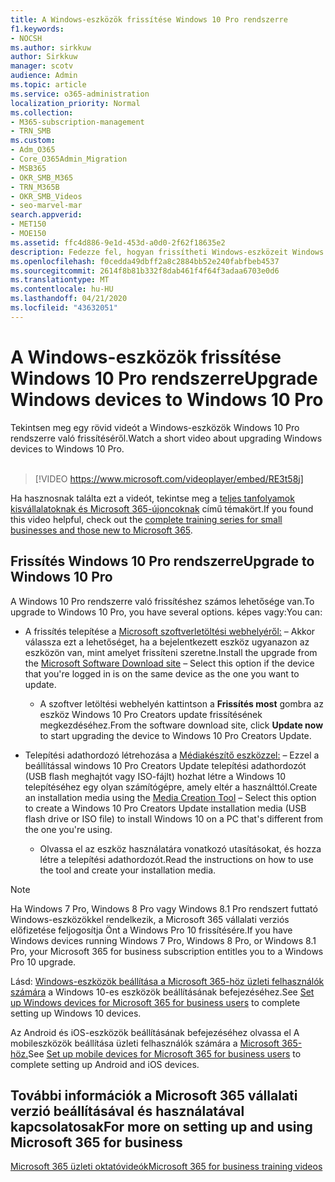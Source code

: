 ```yaml
---
title: A Windows-eszközök frissítése Windows 10 Pro rendszerre
f1.keywords:
- NOCSH
ms.author: sirkkuw
author: Sirkkuw
manager: scotv
audience: Admin
ms.topic: article
ms.service: o365-administration
localization_priority: Normal
ms.collection:
- M365-subscription-management
- TRN_SMB
ms.custom:
- Adm_O365
- Core_O365Admin_Migration
- MSB365
- OKR_SMB_M365
- TRN_M365B
- OKR_SMB_Videos
- seo-marvel-mar
search.appverid:
- MET150
- MOE150
ms.assetid: ffc4d886-9e1d-453d-a0d0-2f62f18635e2
description: Fedezze fel, hogyan frissítheti Windows-eszközeit Windows 10 Pro rendszerre, hogy fejlettebb biztonsági és üzleti hálózati funkciókat használhasson.
ms.openlocfilehash: f0cedda49dbff2a8c2884bb52e240fabfbeb4537
ms.sourcegitcommit: 2614f8b81b332f8dab461f4f64f3adaa6703e0d6
ms.translationtype: MT
ms.contentlocale: hu-HU
ms.lasthandoff: 04/21/2020
ms.locfileid: "43632051"
---
```

# <a name="upgrade-windows-devices-to-windows-10-pro"></a><span data-ttu-id="c6876-103">A Windows-eszközök frissítése Windows 10 Pro rendszerre</span><span class="sxs-lookup"><span data-stu-id="c6876-103">Upgrade Windows devices to Windows 10 Pro</span></span>

<span data-ttu-id="c6876-104">Tekintsen meg egy rövid videót a Windows-eszközök Windows 10 Pro rendszerre való frissítéséről.</span><span class="sxs-lookup"><span data-stu-id="c6876-104">Watch a short video about upgrading Windows devices to Windows 10 Pro.</span></span><br><br>

> [!VIDEO https://www.microsoft.com/videoplayer/embed/RE3t58j] 

<span data-ttu-id="c6876-105">Ha hasznosnak találta ezt a videót, tekintse meg a [teljes tanfolyamok kisvállalatoknak és Microsoft 365-újoncoknak](https://support.office.com/article/6ab4bbcd-79cf-4000-a0bd-d42ce4d12816) című témakört.</span><span class="sxs-lookup"><span data-stu-id="c6876-105">If you found this video helpful, check out the [complete training series for small businesses and those new to Microsoft 365](https://support.office.com/article/6ab4bbcd-79cf-4000-a0bd-d42ce4d12816).</span></span>

## <a name="upgrade-to-windows-10-pro"></a><span data-ttu-id="c6876-106">Frissítés Windows 10 Pro rendszerre</span><span class="sxs-lookup"><span data-stu-id="c6876-106">Upgrade to Windows 10 Pro</span></span>
  
<span data-ttu-id="c6876-107">A Windows 10 Pro rendszerre való frissítéshez számos lehetősége van.</span><span class="sxs-lookup"><span data-stu-id="c6876-107">To upgrade to Windows 10 Pro, you have several options.</span></span> <span data-ttu-id="c6876-108">képes vagy:</span><span class="sxs-lookup"><span data-stu-id="c6876-108">You can:</span></span>
    
- <span data-ttu-id="c6876-109">A frissítés telepítése a [Microsoft szoftverletöltési webhelyéről:](https://go.microsoft.com/fwlink/?LinkID=836951 ) &ndash; Akkor válassza ezt a lehetőséget, ha a bejelentkezett eszköz ugyanazon az eszközön van, mint amelyet frissíteni szeretne.</span><span class="sxs-lookup"><span data-stu-id="c6876-109">Install the upgrade from the [Microsoft Software Download site](https://go.microsoft.com/fwlink/?LinkID=836951 ) &ndash; Select this option if the device that you're logged in is on the same device as the one you want to update.</span></span> 

    - <span data-ttu-id="c6876-110">A szoftver letöltési webhelyén kattintson a **Frissítés most** gombra az eszköz Windows 10 Pro Creators update frissítésének megkezdéséhez.</span><span class="sxs-lookup"><span data-stu-id="c6876-110">From the software download site, click **Update now** to start upgrading the device to Windows 10 Pro Creators Update.</span></span> 
    
- <span data-ttu-id="c6876-111">Telepítési adathordozó létrehozása a [Médiakészítő eszközzel:](https://go.microsoft.com/fwlink/?LinkID=836960) &ndash; Ezzel a beállítással windows 10 Pro Creators Update telepítési adathordozót (USB flash meghajtót vagy ISO-fájlt) hozhat létre a Windows 10 telepítéséhez egy olyan számítógépre, amely eltér a használttól.</span><span class="sxs-lookup"><span data-stu-id="c6876-111">Create an installation media using the [Media Creation Tool](https://go.microsoft.com/fwlink/?LinkID=836960) &ndash; Select this option to create a Windows 10 Pro Creators Update installation media (USB flash drive or ISO file) to install Windows 10 on a PC that's different from the one you're using.</span></span>

    - <span data-ttu-id="c6876-112">Olvassa el az eszköz használatára vonatkozó utasításokat, és hozza létre a telepítési adathordozót.</span><span class="sxs-lookup"><span data-stu-id="c6876-112">Read the instructions on how to use the tool and create your installation media.</span></span> 

> [!NOTE]
> <span data-ttu-id="c6876-113">Ha Windows 7 Pro, Windows 8 Pro vagy Windows 8.1 Pro rendszert futtató Windows-eszközökkel rendelkezik, a Microsoft 365 vállalati verziós előfizetése feljogosítja Önt a Windows Pro 10 frissítésére.</span><span class="sxs-lookup"><span data-stu-id="c6876-113">If you have Windows devices running Windows 7 Pro, Windows 8 Pro, or Windows 8.1 Pro, your Microsoft 365 for business subscription entitles you to a Windows Pro 10 upgrade.</span></span>
    
<span data-ttu-id="c6876-114">Lásd: [Windows-eszközök beállítása a Microsoft 365-höz üzleti felhasználók számára](set-up-windows-devices.md) a Windows 10-es eszközök beállításának befejezéséhez.</span><span class="sxs-lookup"><span data-stu-id="c6876-114">See [Set up Windows devices for Microsoft 365 for business users](set-up-windows-devices.md) to complete setting up Windows 10 devices.</span></span> 
  
<span data-ttu-id="c6876-115">Az Android és iOS-eszközök beállításának befejezéséhez olvassa el A mobileszközök beállítása üzleti felhasználók számára a [Microsoft 365-höz.](set-up-mobile-devices.md)</span><span class="sxs-lookup"><span data-stu-id="c6876-115">See [Set up mobile devices for Microsoft 365 for business users](set-up-mobile-devices.md) to complete setting up Android and iOS devices.</span></span> 
  
## <a name="for-more-on-setting-up-and-using-microsoft-365-for-business"></a><span data-ttu-id="c6876-116">További információk a Microsoft 365 vállalati verzió beállításával és használatával kapcsolatosak</span><span class="sxs-lookup"><span data-stu-id="c6876-116">For more on setting up and using Microsoft 365 for business</span></span>

[<span data-ttu-id="c6876-117">Microsoft 365 üzleti oktatóvideók</span><span class="sxs-lookup"><span data-stu-id="c6876-117">Microsoft 365 for business training videos</span></span>](https://support.office.com/article/6ab4bbcd-79cf-4000-a0bd-d42ce4d12816)
